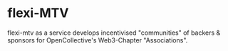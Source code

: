 # flexi-MTV

flexi-mtv as a service develops incentivised "communities" of backers & sponsors for OpenCollective's Web3-Chapter "Associations".
